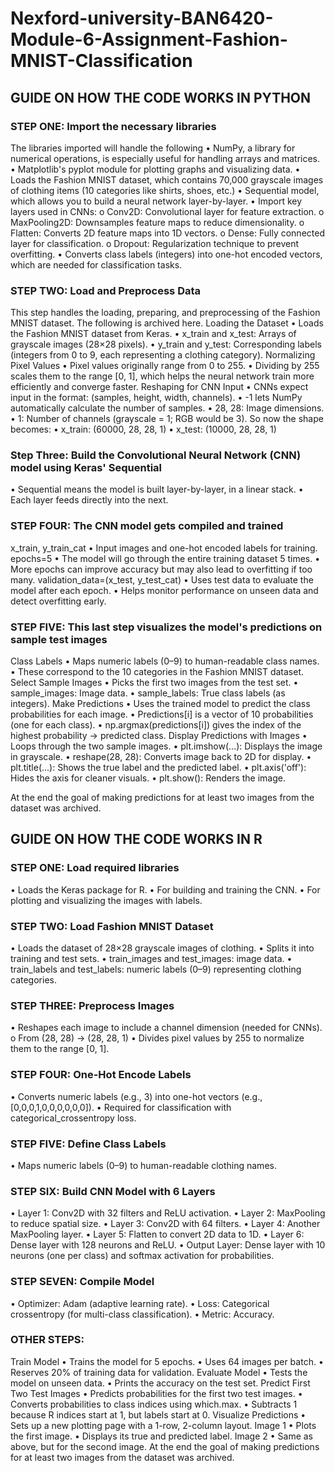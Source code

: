 # Nexford-university-BAN6420-Module-6-Assignment-Fashion-MNIST-Classification

## GUIDE ON HOW THE CODE WORKS IN PYTHON
### STEP ONE: Import the necessary libraries
The libraries imported will handle the following
•	NumPy, a library for numerical operations, is especially useful for handling arrays and matrices.
•	Matplotlib's pyplot module for plotting graphs and visualizing data.
•	Loads the Fashion MNIST dataset, which contains 70,000 grayscale images of clothing items (10 categories like shirts, shoes, etc.)
•	Sequential model, which allows you to build a neural network layer-by-layer.
•	Import key layers used in CNNs:
o	Conv2D: Convolutional layer for feature extraction.
o	MaxPooling2D: Downsamples feature maps to reduce dimensionality.
o	Flatten: Converts 2D feature maps into 1D vectors.
o	Dense: Fully connected layer for classification.
o	Dropout: Regularization technique to prevent overfitting.
•	Converts class labels (integers) into one-hot encoded vectors, which are needed for classification tasks.
### STEP TWO: Load and Preprocess Data
This step handles the loading, preparing, and preprocessing of the Fashion MNIST dataset. The following is archived here.
Loading the Dataset
•	Loads the Fashion MNIST dataset from Keras.
•	x_train and x_test: Arrays of grayscale images (28×28 pixels).
•	y_train and y_test: Corresponding labels (integers from 0 to 9, each representing a clothing category).
Normalizing Pixel Values
•	Pixel values originally range from 0 to 255.
•	Dividing by 255 scales them to the range [0, 1], which helps the neural network train more efficiently and converge faster.
Reshaping for CNN Input
•	CNNs expect input in the format: (samples, height, width, channels).
•	-1 lets NumPy automatically calculate the number of samples.
•	28, 28: Image dimensions.
•	1: Number of channels (grayscale = 1; RGB would be 3).
So now the shape becomes:
•	x_train: (60000, 28, 28, 1)
•	x_test: (10000, 28, 28, 1)

### Step Three: Build the Convolutional Neural Network (CNN) model using Keras' Sequential
•	Sequential means the model is built layer-by-layer, in a linear stack.
•	Each layer feeds directly into the next.
### STEP FOUR: The CNN model gets compiled and trained
x_train, y_train_cat
•	Input images and one-hot encoded labels for training.
epochs=5
•	The model will go through the entire training dataset 5 times.
•	More epochs can improve accuracy but may also lead to overfitting if too many.
validation_data=(x_test, y_test_cat)
•	Uses test data to evaluate the model after each epoch.
•	Helps monitor performance on unseen data and detect overfitting early.
### STEP FIVE: This last step visualizes the model's predictions on sample test images
Class Labels
•	Maps numeric labels (0–9) to human-readable class names.
•	These correspond to the 10 categories in the Fashion MNIST dataset.
Select Sample Images
•	Picks the first two images from the test set.
•	sample_images: Image data.
•	sample_labels: True class labels (as integers).
Make Predictions
•	Uses the trained model to predict the class probabilities for each image.
•	Predictions[i] is a vector of 10 probabilities (one for each class).
•	np.argmax(predictions[i]) gives the index of the highest probability → predicted class.
Display Predictions with Images
•	Loops through the two sample images.
•	plt.imshow(...): Displays the image in grayscale.
•	reshape(28, 28): Converts image back to 2D for display.
•	plt.title(...): Shows the true label and the predicted label.
•	plt.axis('off'): Hides the axis for cleaner visuals.
•	plt.show(): Renders the image.

At the end the goal of making predictions for at least two images from the dataset was archived.

## GUIDE ON HOW THE CODE WORKS IN R
### STEP ONE: Load required libraries
•	Loads the Keras package for R.
•	For building and training the CNN.
•	For plotting and visualizing the images with labels.
### STEP TWO: Load Fashion MNIST Dataset
•	Loads the dataset of 28×28 grayscale images of clothing.
•	Splits it into training and test sets.
•	train_images and test_images: image data.
•	train_labels and test_labels: numeric labels (0–9) representing clothing categories.
### STEP THREE: Preprocess Images
•	Reshapes each image to include a channel dimension (needed for CNNs).
o	From (28, 28) → (28, 28, 1)
•	Divides pixel values by 255 to normalize them to the range [0, 1].
### STEP FOUR: One-Hot Encode Labels
•	Converts numeric labels (e.g., 3) into one-hot vectors (e.g., [0,0,0,1,0,0,0,0,0,0]).
•	Required for classification with categorical_crossentropy loss.
### STEP FIVE: Define Class Labels
•	Maps numeric labels (0–9) to human-readable clothing names.
### STEP SIX: Build CNN Model with 6 Layers
•	Layer 1: Conv2D with 32 filters and ReLU activation.
•	Layer 2: MaxPooling to reduce spatial size.
•	Layer 3: Conv2D with 64 filters.
•	Layer 4: Another MaxPooling layer.
•	Layer 5: Flatten to convert 2D data to 1D.
•	Layer 6: Dense layer with 128 neurons and ReLU.
•	Output Layer: Dense layer with 10 neurons (one per class) and softmax activation for probabilities.
### STEP SEVEN: Compile Model
•	Optimizer: Adam (adaptive learning rate).
•	Loss: Categorical crossentropy (for multi-class classification).
•	Metric: Accuracy.
### OTHER STEPS:
Train Model
•	Trains the model for 5 epochs.
•	Uses 64 images per batch.
•	Reserves 20% of training data for validation.
Evaluate Model
•	Tests the model on unseen data.
•	Prints the accuracy on the test set.
Predict First Two Test Images
•	Predicts probabilities for the first two test images.
•	Converts probabilities to class indices using which.max.
•	Subtracts 1 because R indices start at 1, but labels start at 0.
Visualize Predictions
•	Sets up a new plotting page with a 1-row, 2-column layout.
Image 1
•	Plots the first image.
•	Displays its true and predicted label.
Image 2
•	Same as above, but for the second image.
At the end the goal of making predictions for at least two images from the dataset was archived.









